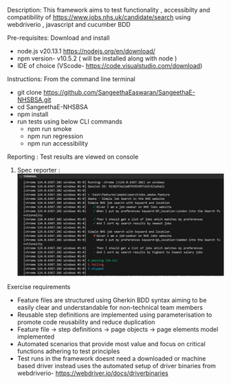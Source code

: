 Description: This framework aims to test functionality , accessibilty and compatibility of https://www.jobs.nhs.uk/candidate/search using webdriverio , javascript and cucumber BDD

Pre-requisites:
Download and install  
- node.js  v20.13.1  https://nodejs.org/en/download/
- npm version- v10.5.2 ( will be installed along with node )
- IDE of choice (VScode- https://code.visualstudio.com/download) 

Instructions:
From the command line terminal 
- git clone https://github.com/SangeethaEaswaran/SangeethaE-NHSBSA.git 
- cd SangeethaE-NHSBSA
- npm install 
- run tests using below CLI commands 
    - npm run smoke 
    - npm run regression
    - npm run accessibility

Reporting :
Test results are viewed on console 
1. Spec reporter : 
![alt text](image.png)


Exercise requirements 
- Feature files are structured using Gherkin BDD syntax aiming to be easily clear and understandable for non-technical team members 
- Reusable step definitions are implemented using parameterisation to promote code reusability and reduce duplication
- Feature file -> step definitions -> page objects -> page elements model implemented
- Automated scenarios that provide most value and focus on critical functions adhering to test principles 
- Test runs in the framework doesnt need a downloaded or machine based driver instead uses the automated setup of driver binaries from webdriverio- https://webdriver.io/docs/driverbinaries
